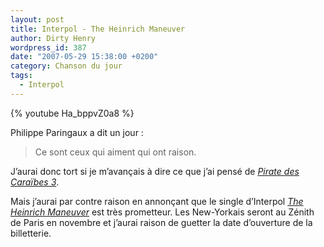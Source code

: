 ```yaml
---
layout: post
title: Interpol - The Heinrich Maneuver
author: Dirty Henry
wordpress_id: 387
date: "2007-05-29 15:38:00 +0200"
category: Chanson du jour
tags:
  - Interpol
---
```


{% youtube Ha_bppvZ0a8 %}

Philippe Paringaux a dit un jour :

> Ce sont ceux qui aiment qui ont raison.

J’aurai donc tort si je m’avançais à dire ce que j’ai pensé de [_Pirate des
Caraïbes 3_][1].

Mais j’aurai par contre raison en annonçant que le single d’Interpol [_The
Heinrich Maneuver_][2] est très prometteur. Les New-Yorkais seront au Zénith de
Paris en novembre et j’aurai raison de guetter la date d’ouverture de la
billetterie.

[1]:
  https://www.themoviedb.org/movie/285-pirates-of-the-caribbean-at-world-s-end
[2]: https://song.link/fr/i/1645063614
